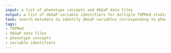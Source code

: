 ```yaml
---
input: a list of phenotype concepts and dbGaP data files
output: a list of dbGaP variable identifiers for multiple TOPMed studies
task: search metadata to identify dbGaP variables corresponding to phenotype concepts
tags:
- TOPMed
- dbGaP data files
- phenotype concepts
- variable identifiers
---
```

